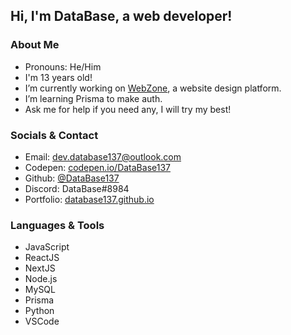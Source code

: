 ## Hi, I'm DataBase, a web developer!

### About Me
- Pronouns: He/Him
- I'm 13 years old!
- I’m currently working on [WebZone](https://github.com/DataBase137/WebZone), a website design platform.
- I’m learning Prisma to make auth.
- Ask me for help if you need any, I will try my best!

### Socials & Contact
- Email: [dev.database137@outlook.com](mailto:dev.database137@outlook.com)
- Codepen: [codepen.io/DataBase137](https://codepen.io/DataBase137)
- Github: [@DataBase137](https://github.com/DataBase137)
- Discord: DataBase#8984
- Portfolio: [database137.github.io](https://database137.github.io)

### Languages & Tools
- JavaScript
- ReactJS
- NextJS
- Node.js
- MySQL
- Prisma
- Python
- VSCode
